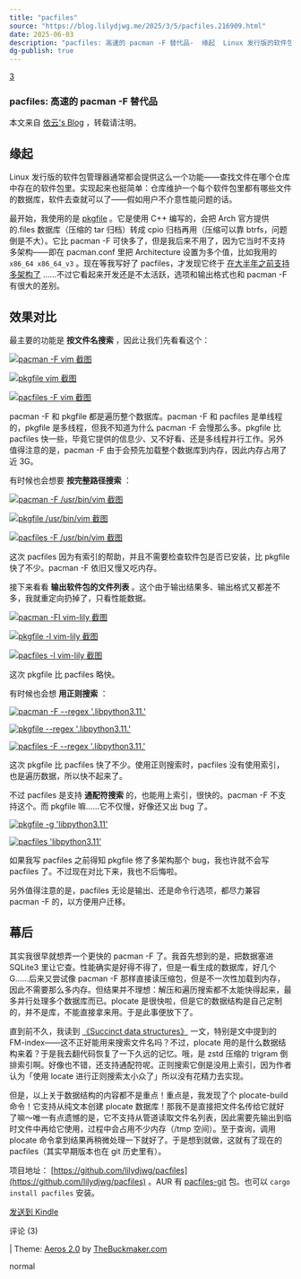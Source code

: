 ```yaml
---
title: "pacfiles"
source: "https://blog.lilydjwg.me/2025/3/5/pacfiles.216909.html"
date: 2025-06-03
description: "pacfiles: 高速的 pacman -F 替代品-	缘起	Linux 发行版的软件包管理器通常都会提供这么一个功能——查找文件在哪个仓库中存在的软件包里。实现起来也挺简单：仓库维护一个每个软件包里都有哪些文件的数据库，软件去查就可以了——假如用户不介意性能问题的话。	最开始，我使用的是 pkgfile。它是使用 C++ 编写的，会把 Arch 官方提供的 .files 数据..."
dg-publish: true
---
```

[3](https://blog.lilydjwg.me/2025/3/5/pacfiles.216909.html "Comments")

### pacfiles: 高速的 pacman -F 替代品

本文来自 [依云's Blog](https://blog.lilydjwg.me/) ，转载请注明。

## 缘起

Linux 发行版的软件包管理器通常都会提供这么一个功能——查找文件在哪个仓库中存在的软件包里。实现起来也挺简单：仓库维护一个每个软件包里都有哪些文件的数据库，软件去查就可以了——假如用户不介意性能问题的话。

最开始，我使用的是 [pkgfile](https://github.com/falconindy/pkgfile) 。它是使用 C++ 编写的，会把 Arch 官方提供的.files 数据库（压缩的 tar 归档）转成 cpio 归档再用（压缩可以靠 btrfs，问题倒是不大）。它比 pacman -F 可快多了，但是我后来不用了，因为它当时不支持多架构——即在 pacman.conf 里把 Architecture 设置为多个值，比如我用的 `x86_64 x86_64_v3` 。现在等我写好了 pacfiles，才发现它终于 [在大半年之前支持多架构了](https://github.com/falconindy/pkgfile/commit/7baeadc939437b6bad6c6b12a58952765a27998d) ……不过它看起来开发还是不太活跃，选项和输出格式也和 pacman -F 有很大的差别。

## 效果对比

最主要的功能是 **按文件名搜索** ，因此让我们先看看这个：

[![pacman -F vim 截图](https://store.lilydjwg.me/img/blog/pacfiles/pacman-search.png "在新窗口打开")](https://store.lilydjwg.me/img/blog/pacfiles/pacman-search.png)

[![pkgfile vim 截图](https://store.lilydjwg.me/img/blog/pacfiles/pkgfile-search.png "在新窗口打开")](https://store.lilydjwg.me/img/blog/pacfiles/pkgfile-search.png)

[![pacfiles -F vim 截图](https://store.lilydjwg.me/img/blog/pacfiles/pacfiles-search.png "在新窗口打开")](https://store.lilydjwg.me/img/blog/pacfiles/pacfiles-search.png)

pacman -F 和 pkgfile 都是遍历整个数据库。pacman -F 和 pacfiles 是单线程的，pkgfile 是多线程，但我不知道为什么 pacman -F 会慢那么多。pkgfile 比 pacfiles 快一些，毕竟它提供的信息少、又不好看、还是多线程并行工作。另外值得注意的是，pacman -F 由于会预先加载整个数据库到内存，因此内存占用了近 3G。

有时候也会想要 **按完整路径搜索** ：

[![pacman -F /usr/bin/vim 截图](https://store.lilydjwg.me/img/blog/pacfiles/pacman-search-fullpath.png "在新窗口打开")](https://store.lilydjwg.me/img/blog/pacfiles/pacman-search-fullpath.png)

[![pkgfile /usr/bin/vim 截图](https://store.lilydjwg.me/img/blog/pacfiles/pkgfile-search-fullpath.png "在新窗口打开")](https://store.lilydjwg.me/img/blog/pacfiles/pkgfile-search-fullpath.png)

[![pacfiles -F /usr/bin/vim 截图](https://store.lilydjwg.me/img/blog/pacfiles/pacfiles-search-fullpath.png "在新窗口打开")](https://store.lilydjwg.me/img/blog/pacfiles/pacfiles-search-fullpath.png)

这次 pacfiles 因为有索引的帮助，并且不需要检查软件包是否已安装，比 pkgfile 快了不少。pacman -F 依旧又慢又吃内存。

接下来看看 **输出软件包的文件列表** 。这个由于输出结果多、输出格式又都差不多，我就重定向扔掉了，只看性能数据。

[![pacman -Fl vim-lily 截图](https://store.lilydjwg.me/img/blog/pacfiles/pacman-list.png "在新窗口打开")](https://store.lilydjwg.me/img/blog/pacfiles/pacman-list.png)

[![pkgfile -l vim-lily 截图](https://store.lilydjwg.me/img/blog/pacfiles/pkgfile-list.png "在新窗口打开")](https://store.lilydjwg.me/img/blog/pacfiles/pkgfile-list.png)

[![pacfiles -l vim-lily 截图](https://store.lilydjwg.me/img/blog/pacfiles/pacfiles-list.png "在新窗口打开")](https://store.lilydjwg.me/img/blog/pacfiles/pacfiles-list.png)

这次 pkgfile 比 pacfiles 略快。

有时候也会想 **用正则搜索** ：

[![pacman -F --regex '.*libpython3\.11.*'](https://store.lilydjwg.me/img/blog/pacfiles/pacman-regex.png "在新窗口打开")](https://store.lilydjwg.me/img/blog/pacfiles/pacman-regex.png)

[![pkgfile --regex '.*libpython3\.11.*'](https://store.lilydjwg.me/img/blog/pacfiles/pkgfile-regex.png "在新窗口打开")](https://store.lilydjwg.me/img/blog/pacfiles/pkgfile-regex.png)

[![pacfiles -F --regex '.*libpython3\.11.*'](https://store.lilydjwg.me/img/blog/pacfiles/pacfiles-regex.png "在新窗口打开")](https://store.lilydjwg.me/img/blog/pacfiles/pacfiles-regex.png)

这次 pkgfile 比 pacfiles 快了不少。使用正则搜索时，pacfiles 没有使用索引，也是遍历数据，所以快不起来了。

不过 pacfiles 是支持 **通配符搜索** 的，也能用上索引，很快的。pacman -F 不支持这个。而 pkgfile 嘛……它不仅慢，好像还又出 bug 了。

[![pkgfile -g '*libpython3.11*'](https://store.lilydjwg.me/img/blog/pacfiles/pkgfile-glob.png "在新窗口打开")](https://store.lilydjwg.me/img/blog/pacfiles/pkgfile-glob.png)

[![pacfiles '*libpython3.11*'](https://store.lilydjwg.me/img/blog/pacfiles/pacfiles-glob.png "在新窗口打开")](https://store.lilydjwg.me/img/blog/pacfiles/pacfiles-glob.png)

如果我写 pacfiles 之前得知 pkgfile 修了多架构那个 bug，我也许就不会写 pacfiles 了。不过现在对比下来，我也不后悔啦。

另外值得注意的是，pacfiles 无论是输出、还是命令行选项，都尽力兼容 pacman -F 的，以方便用户迁移。

## 幕后

其实我很早就想弄一个更快的 pacman -F 了。我首先想到的是，把数据塞进 SQLite3 里让它查。性能确实是好得不得了，但是一看生成的数据库，好几个 G……后来又尝试像 pacman -F 那样直接读压缩包，但是不一次性加载到内存，因此不需要那么多内存。但结果并不理想：解压和遍历搜索都不太能快得起来，最多并行处理多个数据库而已。plocate 是很快啦，但是它的数据结构是自己定制的，并不是库，不能直接拿来用。于是此事便放下了。

直到前不久，我读到 [《Succinct data structures》](https://blog.startifact.com/posts/succinct/) 一文，特别是文中提到的 FM-index——这不正好能用来搜索文件名吗？不过，plocate 用的是什么数据结构来着？于是我去翻代码恢复了一下久远的记忆。哦，是 zstd 压缩的 trigram 倒排索引啊。好像也不错，还支持通配符呢。正则搜索它倒是没用上索引，因为作者认为「使用 locate 进行正则搜索太小众了」所以没有花精力去实现。

但是，以上关于数据结构的内容都不是重点！重点是，我发现了个 plocate-build 命令！它支持从纯文本创建 plocate 数据库！那我不是直接把文件名传给它就好了嘛～唯一有点遗憾的是，它不支持从管道读取文件名列表，因此需要先输出到临时文件中再给它使用，过程中会占用不少内存（/tmp 空间）。至于查询，调用 plocate 命令拿到结果再稍微处理一下就好了。于是想到就做，这就有了现在的 pacfiles（其实早期版本也在 git 历史里有）。

项目地址： [https://github.com/lilydjwg/pacfiles](https://github.com/lilydjwg/pacfiles) 。AUR 有 [pacfiles-git](https://aur.archlinux.org/packages/pacfiles-git) 包。也可以 `cargo install pacfiles` 安装。

[发送到 Kindle](https://pushtokindle.fivefilters.org/send.php?url=https%3A%2F%2Fblog.lilydjwg.me%2F2025%2F3%2F5%2Fpacfiles.216909.html)

评论 (3)

  

| Theme: [Aeros 2.0](http://thebuckmaker.com/aerostwo) by [TheBuckmaker.com](http://thebuckmaker.com/)

normal
